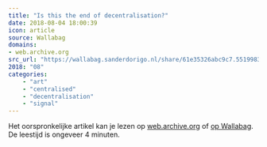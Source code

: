```yaml
---
title: "Is this the end of decentralisation?"
date: 2018-08-04 18:00:39
icon: article
source: Wallabag
domains:
- web.archive.org
src_url: "https://wallabag.sanderdorigo.nl/share/61e35326abc9c7.55199832"
2018: "08"
categories:
    - "art"
    - "centralised"
    - "decentralisation"
    - "signal"
---
```

Het oorspronkelijke artikel kan je lezen op [web.archive.org](https://web.archive.org/web/20160629043308/blog.jonasoberg.net/is-this-the-end-of-decentralisation-2/) of [op Wallabag](https://wallabag.sanderdorigo.nl/share/61e35326abc9c7.55199832). De leestijd is ongeveer 4 minuten.